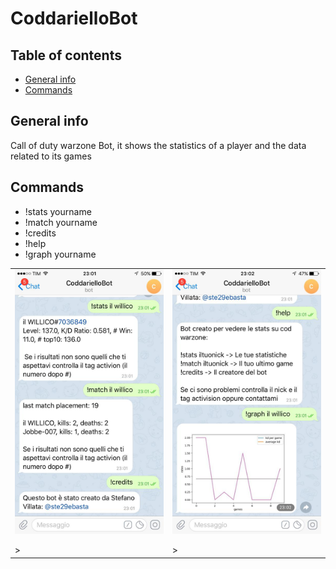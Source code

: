 # CoddarielloBot

## Table of contents
* [General info](#general-info)
* [Commands](#Commands)


## General info
Call of duty warzone Bot, it shows the statistics of a player and the data related to its games
	
## Commands
- !stats yourname
- !match yourname
- !credits
- !help
- !graph yourname

<table><tr><td><img src='https://github.com/Ste29/CoddarielloBot/blob/main/img/bot1.jpg' width="240" />
</p>></td><td><img src='https://github.com/Ste29/CoddarielloBot/blob/main/img/bot2.jpg' width="240"  />
</p>></td></tr></table>

